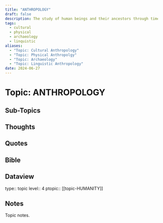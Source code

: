 ```yaml
---
title: "ANTHROPOLOGY"
draft: false
description: The study of human beings and their ancestors through time and space and in relation to physical character, environmental and social relations, and culture.
tags:
  - cultural
  - physical
  - archaeology
  - linquistic
aliases:
  - "Topic: Cultural Anthropology"
  - "Topic: Physical Anthropolgy"
  - "Topic: Archaeology"
  - "Topic: Linguistic Anthropology"
date: 2024-06-27
---
```

# Topic: ANTHROPOLOGY
## Sub-Topics


## Thoughts

## Quotes

## Bible

## Dataview
type:: topic
level:: 4
ptopic:: [[topic-HUMANITY]]

## Notes
Topic notes.


